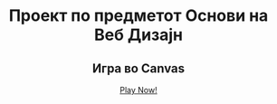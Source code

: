 <h1 align="center"> Проект по предметот Основи на Веб Дизајн</h1>
<h2 align="center">Игра во Canvas </h2>

<div  align="center" ><a  href="https://dimitrijat.github.io/GalaxyInvaders.github.io/">Play Now!</a></div>
